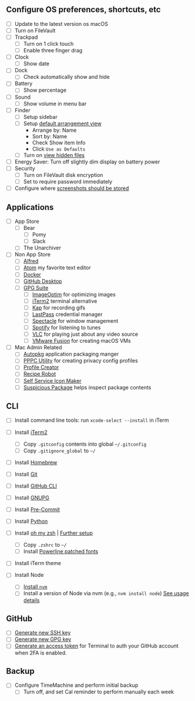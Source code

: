 ## Configure OS preferences, shortcuts, etc
- [ ] Update to the latest version os macOS
- [ ] Turn on FileVault
- [ ] Trackpad
  - [ ] Turn on 1 click touch
  - [ ] Enable three finger drag
- [ ] Clock
  - [ ] Show date
- [ ] Dock
  - [ ] Check automatically show and hide
- [ ] Battery
  - [ ] Show percentage
- [ ] Sound
  - [ ] Show volume in menu bar
- [ ] Finder
  - [ ] Setup sidebar
  - [ ] Setup [default arrangement view](https://howchoo.com/g/mzuxyjqyzmy/how-to-set-the-view-options-for-all-finder-windows-in-os-x)
    - Arrange by: Name
    - Sort by: Name
    - Check Show item Info
    - Click `Use as Defaults`
  - [ ] Turn on [view hidden files](https://gist.github.com/jglovier/f87661ad2d10fa747ad6fcbbf7224305)
- [ ] Energy Saver: Turn off slightly dim display on battery power
- [ ] Security
  - [ ] Turn on FileVault disk encryption
  - [ ] Set to require password immediately
- [ ] Configure where [screenshots should be stored](https://www.hellotech.com/guide/for/how-to-change-where-screenshots-are-saved-on-mac)

## Applications
- [ ] App Store
  - [ ] Bear
	- [ ] Pomy
	- [ ] Slack
  - [ ] The Unarchiver
- [ ] Non App Store
	- [ ] [Alfred](https://www.alfredapp.com/)
	- [ ] [Atom](https://atom.io) my favorite text editor
	- [ ] [Docker](https://www.docker.com/)
	- [ ] [GitHub Desktop](https://desktop.github.com/)
  - [ ] [GPG Suite](https://gpgtools.org)
	- [ ] [ImageOptim](https://imageoptim.com/) for optimizing images
	- [ ] [iTerm2](https://www.iterm2.com/) terminal alternative
	- [ ] [Kap](https://getkap.co/) for recording gifs
	- [ ] [LastPass](https://lastpass.com/misc_download2.php) credential manager
	- [ ] [Spectacle](https://www.spectacleapp.com/) for window management
	- [ ] [Spotify](https://www.spotify.com/us/) for listening to tunes
	- [ ] [VLC](https://www.videolan.org/vlc/index.html) for playing just about any video source
	- [ ] [VMware Fusion](https://www.spectacleapp.com/) for creating macOS VMs
- [ ] Mac Admin Related
	- [ ] [Autopkg](https://github.com/autopkg/autopkg) application packaging manger
	- [ ] [PPPC Utility](https://github.com/jamf/PPPC-Utility) for creating privacy config profiles
	- [ ] [Profile Creator](https://github.com/ProfileCreator/ProfileCreator)
	- [ ] [Recipe Robot](https://github.com/homebysix/recipe-robot)
	- [ ] [Self Service Icon Maker](https://github.com/mm2270/Self-Service-Icon-Maker)
	- [ ] [Suspicious Package](https://mothersruin.com/software/SuspiciousPackage/) helps inspect package contents

## CLI
- [ ] Install command line tools: run `xcode-select --install` in iTerm
- [ ] Install [iTerm2](https://www.iterm2.com/)
  - [ ] Copy `.gitconfig` contents into global `~/.gitconfig`
  - [ ] Copy `.gitignore_global` to `~/`
- [ ] Install [Homebrew](https://brew.sh/)
 - [ ] Install [Git](https://git-scm.com/download/mac)
 - [ ] Install [GitHub CLI](https://cli.github.com)
 - [ ] Install [GNUPG](https://www.gnupg.org/download/index.html)
 - [ ] Install [Pre-Commit](https://pre-commit.com/#install)
 - [ ] Install [Python](https://docs.python-guide.org/starting/install3/osx/)

- [ ] Install [oh my zsh](http://ohmyz.sh/) | [Further setup](https://medium.com/@Clovis_app/configuration-of-a-beautiful-efficient-terminal-and-prompt-on-osx-in-7-minutes-827c29391961)
  - [ ] Copy `.zshrc` to `~/`
  - [ ] Install [Powerline patched fonts](https://github.com/powerline/fonts/)
- [ ] Install iTerm theme
- [ ] Install Node
  - [ ] [Install `nvm`](https://github.com/nvm-sh/nvm#installing-and-updating)
  - [ ] Install a version of Node via nvm (e.g., `nvm install node`) [See usage details](https://github.com/nvm-sh/nvm#usage)

## GitHub
- [ ] [Generate new SSH key](https://help.github.com/articles/generating-an-ssh-key/)
- [ ] [Generate new GPG key](https://docs.github.com/en/github/authenticating-to-github/managing-commit-signature-verification/generating-a-new-gpg-key)
- [ ] [Generate an access token](https://help.github.com/articles/creating-an-access-token-for-command-line-use/) for Terminal to auth your GitHub account when 2FA is enabled.

## Backup
- [ ] Configure TimeMachine and perform initial backup
  - [ ] Turn off, and set Cal reminder to perform manually each week
